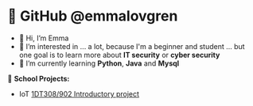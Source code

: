 # 📌 GitHub @emmalovgren
- 👋 Hi, I’m Emma 
- 👀 I’m interested in ... a lot, because I'm a beginner and student ... but one goal is to learn more about **IT security** or **cyber security**
- 🌱 I’m currently learning **Python**, **Java** and **Mysql**


📑 **School Projects:**  
- IoT [1DT308/902 Introductory project](https://github.com/Mstalgren/20HT---1DT308-1DT902---Introducerande-projekt)

<!---
# 💬 	🍃 📌👤
Github template:
- 👋 Hi, I’m @emmalovgren
- 👀 I’m interested in ... 
- 🌱 I’m currently learning ...
- 💞️ I’m looking to collaborate on ...
- 📫 How to reach me ...
emmalovgren/emmalovgren is a ✨ special ✨ repository because its `README.md` (this file) appears on your GitHub profile.
You can click the Preview link to take a look at your changes.
--->
